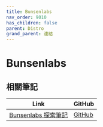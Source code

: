 ```yaml
---
title: Bunsenlabs
nav_order: 9010
has_children: false
parent: Distro
grand_parent: 連結
---
```



# Bunsenlabs


## 相關筆記

| Link | GitHub |
| ---- | ------ |
| [Bunsenlabs 探索筆記](https://samwhelp.github.io/note-about-bunsenlabs/) | [GitHub](https://github.com/samwhelp/note-about-bunsenlabs) |
